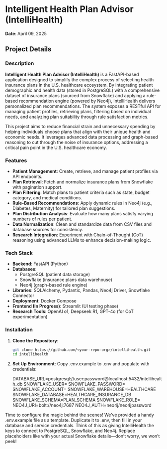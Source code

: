 # Intelligent Health Plan Advisor (IntelliHealth)

**Date**: April 09, 2025

## Project Details

### Description
**Intelligent Health Plan Advisor (IntelliHealth)** is a FastAPI-based application designed to simplify the complex process of selecting health insurance plans in the U.S. healthcare ecosystem. By integrating patient demographic and health data (stored in PostgreSQL) with a comprehensive dataset of insurance plans (sourced from Snowflake) and applying a rule-based recommendation engine (powered by Neo4j), IntelliHealth delivers personalized plan recommendations. The system exposes a RESTful API for managing patient profiles, retrieving plans, filtering based on individual needs, and analyzing plan suitability through rule satisfaction metrics.

This project aims to reduce financial strain and unnecessary spending by helping individuals choose plans that align with their unique health and economic needs. It leverages advanced data processing and graph-based reasoning to cut through the noise of insurance options, addressing a critical pain point in the U.S. healthcare economy.

### Features
- **Patient Management**: Create, retrieve, and manage patient profiles via API endpoints.
- **Plan Retrieval**: Fetch and normalize insurance plans from Snowflake with pagination support.
- **Plan Filtering**: Match plans to patient criteria such as state, budget category, and medical conditions.
- **Rule-Based Recommendations**: Apply dynamic rules in Neo4j (e.g., Diabetes, Maternity) for tailored plan suggestions.
- **Plan Distribution Analysis**: Evaluate how many plans satisfy varying numbers of rules per patient.
- **Data Normalization**: Clean and standardize data from CSV files and database sources for consistency.
- **Research Integration**: Experiment with Chain-of-Thought (CoT) reasoning using advanced LLMs to enhance decision-making logic.

### Tech Stack
- **Backend**: FastAPI (Python)
- **Databases**:
  - PostgreSQL (patient data storage)
  - Snowflake (insurance plans data warehouse)
  - Neo4j (graph-based rule engine)
- **Libraries**: SQLAlchemy, Pydantic, Pandas, Neo4j Driver, Snowflake Connector
- **Deployment**: Docker Compose
- **Frontend (In Progress)**: Streamlit (UI testing phase)
- **Research Tools**: OpenAI o1, Deepseek R1, GPT-4o (for CoT experimentation)

### Installation
1. **Clone the Repository**:
   ```bash
   git clone https://github.com/<your-repo-org>/intellihealth.git
   cd intellihealth

2. **Set Up Environment**:
   Copy .env.example to .env and populate with credentials:
   
   DATABASE_URL=postgresql://user:password@localhost:5432/intellihealth_db
   SNOWFLAKE_USER=<your-user>
   SNOWFLAKE_PASSWORD=<your-password>
   SNOWFLAKE_ACCOUNT=<your-account>
   SNOWFLAKE_WAREHOUSE=HEALTHCARE
   SNOWFLAKE_DATABASE=HEALTHCARE_INSURANCE_DB
   SNOWFLAKE_SCHEMA=PLAN_SCHEMA
   SNOWFLAKE_ROLE=<your-role>
   NEO4J_URI=bolt://neo4j:7687
   NEO4J_AUTH=neo4j/neo4jpassword

Time to configure the magic behind the scenes! We’ve provided a handy .env.example file as a template. Duplicate it to .env, then fill in your database and service credentials. Think of this as giving IntelliHealth the keys to connect to PostgreSQL, Snowflake, and Neo4j. Replace placeholders like <your-user> with your actual Snowflake details—don’t worry, we won’t peek!
